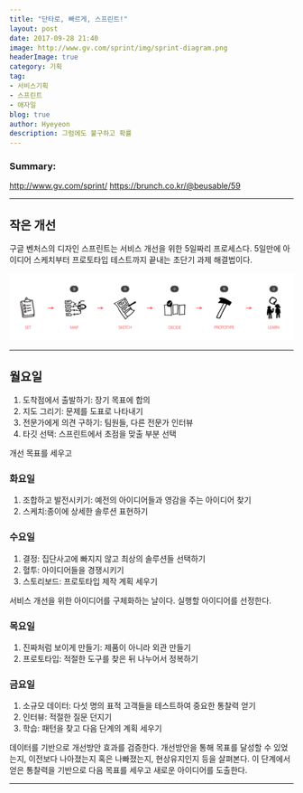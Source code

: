 ```yaml
---
title: "단타로, 빠르게, 스프린트!"
layout: post
date: 2017-09-28 21:40
image: http://www.gv.com/sprint/img/sprint-diagram.png
headerImage: true
category: 기획
tag:
- 서비스기획
- 스프린트
- 애자일
blog: true
author: Hyeyeon
description: 그럼에도 불구하고 확률
---
```


### Summary:

http://www.gv.com/sprint/
https://brunch.co.kr/@beusable/59

---

## 작은 개선

구글 벤처스의 디자인 스프린트는 서비스 개선을 위한 5일짜리 프로세스다.
5일만에 아이디어 스케치부터 프로토타입 테스트까지 끝내는 초단기 과제 해결법이다.

![pic1](/assets/images/post/002/178_01.png)

---

## 월요일

1. 도착점에서 출발하기: 장기 목표에 합의
2. 지도 그리기: 문제를 도표로 나타내기
3. 전문가에게 의견 구하기: 팀원들, 다른 전문가 인터뷰
4. 타깃 선택: 스프린트에서 초점을 맞출 부분 선택

개선 목표를 세우고

### 화요일

1. 조합하고 발전시키기: 예전의 아이디어들과 영감을 주는 아이디어 찾기
2. 스케치:종이에 상세한 솔루션 표현하기


### 수요일

1. 결정: 집단사고에 빠지지 않고 최상의 솔루션들 선택하기
2. 혈투: 아이디어들을 경쟁시키기
3. 스토리보드: 프로토타입 제작 계획 세우기

서비스 개선을 위한 아이디어를 구체화하는 날이다. 실행할 아이디어를 선정한다.

### 목요일

1. 진짜처럼 보이게 만들기: 제품이 아니라 외관 만들기
2. 프로토타입: 적절한 도구를 찾은 뒤 나누어서 정복하기

### 금요일

1. 소규모 데이터: 다섯 명의 표적 고객들을 테스트하여 중요한 통찰력 얻기
2. 인터뷰: 적절한 질문 던지기
3. 학습: 패턴을 찾고 다음 단계의 계획 세우기

데이터를 기반으로 개선방안 효과를 검증한다. 개선방안을 통해 목표를 달성할  수 있었는지, 이전보다 나아졌는지 혹은 나빠졌는지, 현상유지인지 등을 살펴본다. 이 단계에서 얻은 통찰력을 기반으로 다음 목표를 세우고 새로운 아이디어를 도출한다.

---

